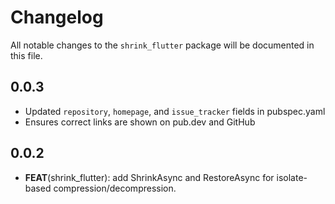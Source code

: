 # Changelog

All notable changes to the `shrink_flutter` package will be documented in this file.

## 0.0.3

- Updated `repository`, `homepage`, and `issue_tracker` fields in pubspec.yaml
- Ensures correct links are shown on pub.dev and GitHub

## 0.0.2

- **FEAT**(shrink_flutter): add ShrinkAsync and RestoreAsync for isolate-based compression/decompression.
